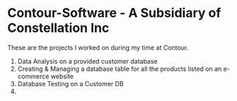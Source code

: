 # Contour-Software - A Subsidiary of Constellation Inc
These are the projects I worked on during my time at Contour. 
1) Data Analysis on a provided customer database
2) Creating & Managing a database table for all the products listed on an e-commerce website
3) Database Testing on a Customer DB
4) 

